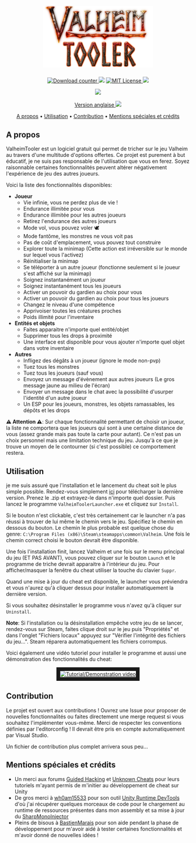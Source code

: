 <h1 align="center">
  <br>
  <img src="./docs/images/valheimtooler_logo.png" alt="Valheim Tooler" width="300">
</h1>

<p align="center">
  <a href="https://github.com/Astropilot/ValheimTooler/releases">
    <img src="https://img.shields.io/github/downloads/Astropilot/ValheimTooler/total"
         alt="Download counter">
  </a>
  <img src="https://img.shields.io/github/v/tag/Astropilot/ValheimTooler">
  <a href="https://github.com/Astropilot/ValheimTooler/blob/master/LICENSE">
    <img src="https://img.shields.io/github/license/Astropilot/ValheimTooler"
         alt="MIT License">
  </a>
  <img src="https://img.shields.io/badge/Made%20with-%E2%9D%A4%EF%B8%8F-red.svg">
</p>
<p align="center">
  <a href="https://discord.gg/y2wbG5uQ7y">
    <img src="https://discord.com/assets/f8389ca1a741a115313bede9ac02e2c0.svg" height="60">
  </a>
</p>

<p align="center">
    <a href="./README.md">Version anglaise <img src="https://cdn.countryflags.com/thumbs/united-kingdom/flag-800.png" height="16"></a>
</p>

<p align="center">
  <a href="#a-propos">A propos</a> •
  <a href="#utilisation">Utilisation</a> •
  <a href="#contribution">Contribution</a> •
  <a href="#mentions-spéciales-et-crédits">Mentions spéciales et crédits</a>
</p>

## A propos

ValheimTooler est un logiciel gratuit qui permet de tricher sur le jeu Valheim au travers d'une multitude d'options offertes. Ce projet est purement à but éducatif, je ne suis pas responsable de l'utilisation que vous en ferez. Soyez raisonnable certaines fonctionnalités peuvent altérer négativement l'expérience de jeu des autres joueurs.


Voici la liste des fonctionnalités disponibles:

* **Joueur**
  * Vie infinie, vous ne perdez plus de vie !
  * Endurance illimitée pour vous
  * Endurance illimitée pour les autres joueurs
  * Retirez l'endurance des autres joueurs
  * Mode vol, vous pouvez voler 🕊️
  * Mode fantôme, les monstres ne vous voit pas
  * Pas de coût d'emplacement, vous pouvez tout construire
  * Explorer toute la minimap (Cette action est irréversible sur le monde sur lequel vous l'activez)
  * Réinitialiser la minimap
  * Se téléporter à un autre joueur (fonctionne seulement si le joueur s'est affiché sur la minimap)
  * Soignez instantanément un joueur
  * Soignez instantanément tous les joueurs
  * Activer un pouvoir du gardien au choix pour vous
  * Activer un pouvoir du gardien au choix pour tous les joueurs
  * Changez le niveau d'une compétence
  * Apprivoiser toutes les créatures proches
  * Poids illimité pour l'inventaire
* **Entités et objets**
  * Faites apparaitre n'importe quel entité/objet
  * Supprimer tous les drops à proximité
  * Une interface est disponible pour vous ajouter n'importe quel objet dans votre inventaire
* **Autres**
  * Infligez des dégâts à un joueur (ignore le mode non-pvp)
  * Tuez tous les monstres
  * Tuez tous les joueurs (sauf vous)
  * Envoyez un message d'évènement aux autres joueurs (Le gros message jaune au milieu de l'écran)
  * Envoyer un message dans le chat avec la possibilité d'usurper l'identité d'un autre joueur
  * Un ESP pour les joueurs, monstres, les objets ramassables, les dépôts et les drops

**⚠️ Attention ⚠️**: Sur chaque fonctionnalité permettant de choisir un joueur, la liste ne comportera que les joueurs qui sont à une certaine distance de vous (assez grande mais pas toute la carte pour autant). Ce n'est pas un choix personnel mais une limitation technique du jeu. Jusqu'à ce que je trouve un moyen de le contourner (si c'est possible) ce comportement restera.

## Utilisation

je me suis assuré que l'installation et le lancement du cheat soit le plus simple possible. Rendez-vous simplement [ici](https://github.com/Astropilot/ValheimTooler/releases) pour télécharger la dernière version. Prenez le .zip et extrayez-le dans n'importe quel dossier. Puis lancez le programme `ValheimToolerLauncher.exe` et cliquez sur `Install`.

Si le bouton n'est clickable, c'est très certainement car le launcher n'a pas réussi à trouver de lui même le chemin vers le jeu. Spécifiez le chemin en dessous du bouton.
Le chemin le plus probable est quelque chose du genre: `C:\Program Files (x86)\Steam\steamapps\common\Valheim`.
Une fois le chemin correct choisi le bouton devrait être disponible.

Une fois l'installation finit, lancez Valheim et une fois sur le menu principal du jeu (ET PAS AVANT), vous pouvez cliquer sur le bouton `Launch` et le programme de triche devrait apparaitre à l'intérieur du jeu. Pour afficher/masquer la fenêtre du cheat utiliser la touche du clavier `Suppr`.

Quand une mise à jour du cheat est disponible, le launcher vous préviendra et vous n'aurez qu'à cliquer dessus pour installer automatiquement la dernière version.

Si vous souhaitez désinstaller le programme vous n'avez qu'à cliquer sur `Uninstall`.

**Note**: Si l'installation ou la désinstallation empêche votre jeu de se lancer, rendez-vous sur Steam, faites clique droit sur le jeu puis "Propriétés" et dans l'onglet "Fichiers locaux" appuyez sur "Vérifier l'intégrité des fichiers du jeu...". Steam réparera automatiquement les fichiers corrompus.

Voici également une vidéo tutoriel pour installer le programme et aussi une démonstration des fonctionnalités du cheat:

<p align="center">
<a href="https://www.youtube.com/watch?feature=player_embedded&v=Xbt0V_1Xt4U" target="_blank">
  <img src="https://img.youtube.com/vi/Xbt0V_1Xt4U/maxresdefault.jpg" width="640" height="360" border="10" alt="Tutorial/Demonstration video">
</a>
</p>

## Contribution

Le projet est ouvert aux contributions ! Ouvrez une Issue pour proposer de nouvelles fonctionnalités ou faites directement une merge request si vous souhaitez l'implémenter vous-même. Merci de respecter les conventions définies par l'editorconfig ! Il devrait être pris en compte automatiquement par Visual Studio.

Un fichier de contribution plus complet arrivera sous peu...

## Mentions spéciales et crédits

* Un merci aux forums [Guided Hacking](https://guidedhacking.com/threads/how-to-hack-unity-games-using-mono-injection-tutorial.11674/) et [Unknown Cheats](https://www.unknowncheats.me/forum/unity/285864-beginners-guide-hacking-unity-games.html) pour leurs tutoriels m'ayant permis de m'initier au développement de cheat sur Unity
* De gros merci à [wh0am15533](https://github.com/wh0am15533) pour son outil [Unity Runtime DevTools](https://www.unknowncheats.me/forum/unity/388951-unity-runtime-devtools-v1-01-a.html) d'où j'ai récupérer quelques morceaux de code pour le chargement au runtime de ressources présentes dans mon assembly et sa mise à jour du [SharpMonoInjector](https://github.com/wh0am15533/SharpMonoInjector)
* Pleins de bisous à [BastienMarais](https://github.com/BastienMarais) pour son aide pendant la phase de développement pour m'avoir aidé à tester certaines fonctionnalités et m'avoir donné de nouvelles idées !

